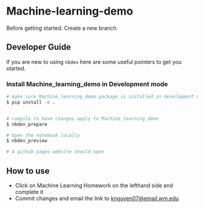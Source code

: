 # Machine-learning-demo


<!-- WARNING: THIS FILE WAS AUTOGENERATED! DO NOT EDIT! -->

Before getting started. Create a new branch. 

## Developer Guide

If you are new to using `nbdev` here are some useful pointers to get you
started.

### Install Machine_learning_demo in Development mode

``` sh
# make sure Machine_learning_demo package is installed in development mode
$ pip install -e .


# compile to have changes apply to Machine_learning_demo
$ nbdev_prepare

# Open the notebook locally 
$ nbdev_preview

# A github pages website should open 
```


## How to use

- Click on Machine Learning Homework on the lefthand side and complete it 
- Commit changes and email the link to knguyen07@email.wm.edu
